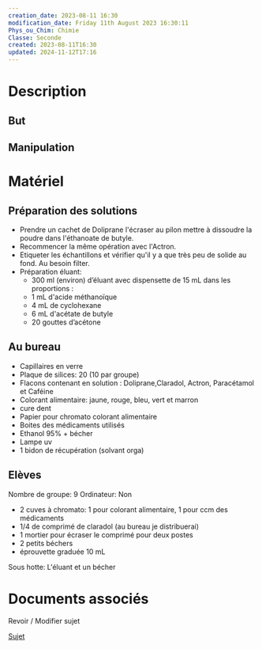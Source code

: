 ```yaml
---
creation_date: 2023-08-11 16:30
modification_date: Friday 11th August 2023 16:30:11
Phys_ou_Chim: Chimie
Classe: Seconde
created: 2023-08-11T16:30
updated: 2024-11-12T17:16
---
```


# Description
## But

## Manipulation

# Matériel

## Préparation des solutions
- Prendre un cachet de Doliprane l'écraser au pilon mettre à dissoudre la poudre dans l'éthanoate de butyle. 
- Recommencer la même opération avec l'Actron.
- Etiqueter les échantillons et vérifier qu'il y a que très peu de solide au fond. Au besoin filter.
- Préparation éluant:
	- 300 ml (environ) d’éluant avec dispensette de 15 mL dans les proportions :
	- 1 mL d'acide méthanoïque
	- 4 mL de cyclohexane
	- 6 mL d'acétate de butyle
	- 20 gouttes d’acétone
## Au bureau
- Capillaires en verre
- Plaque de silices: 20 (10 par groupe)
- Flacons contenant en solution : Doliprane,Claradol, Actron, Paracétamol et Caféine
- Colorant alimentaire: jaune, rouge, bleu, vert et marron
- cure dent
- Papier pour chromato colorant alimentaire
- Boites des médicaments utilisés
- Ethanol 95% + bécher
- Lampe uv 
- 1 bidon de récupération (solvant orga)
## Elèves

Nombre de groupe: 9
Ordinateur: Non

- 2 cuves à chromato: 1 pour colorant alimentaire, 1 pour ccm des médicaments
- 1/4 de comprimé de claradol (au bureau je distribuerai) 
- 1 mortier pour écraser le comprimé pour deux postes
- 2 petits  béchers 
- éprouvette graduée 10 mL

Sous hotte: L'éluant et un bécher

# Documents associés
Revoir / Modifier sujet

[Sujet](https://www.icloud.com/iclouddrive/0e3bdz2rYmsxe724oFAR1Tteg#TP_CCM_2020)
